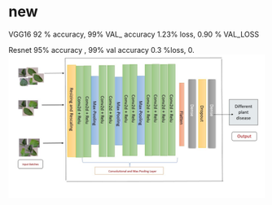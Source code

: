 # new

VGG16 92 % accuracy, 99%
VAL_ accuracy
1.23% loss,
0.90 % VAL_LOSS


Resnet 95% accuracy , 99% val
accuracy
0.3 %loss,
0.
<img src="slide1.jpg">
